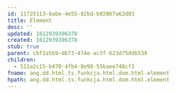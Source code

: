```yaml
---
id: 11725113-8abe-4e55-82bd-b02067a62d03
title: Element
desc: ''
updated: 1612939306378
created: 1612939306378
stub: true
parent: cbf2a5b9-0b73-474e-ac3f-623d75ddb539
children:
  - 511a2c15-b470-4fb4-8e98-55baee748cf3
fname: ang.dd.html.ts.funkcja.html.dom.html.element
hpath: ang.dd.html.ts.funkcja.html.dom.html.element
---
```



